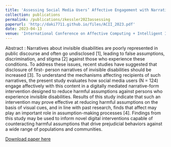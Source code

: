 ```yaml
---
title: 'Assessing Social Media Users’ Affective Engagement with Narratives of Invisible Disability'
collection: publications
permalink: /publications/zkessler2023assessing
paperurl: 'http://daki7711.github.io/files/ACII_2023.pdf'
date: 2023-04-13
venue: 'International Conference on Affective Computing + Intelligent Interaction'
---
```


Abstract : Narratives about invisible disabilities are poorly represented in public discourse and often go undisclosed [1], leading to false assumptions, discrimination, and stigma [2] against those who experience these conditions. To address these issues, recent studies have suggested that disclosure of first- person narratives of invisible disabilities should be increased [3]. To understand the mechanisms affecting recipients of such narratives, the present study evaluates how social media users (N = 124) engage affectively with this content in a digitally mediated narrative-form intervention designed to reduce harmful assumptions against persons who experience invisible disabilities. Results of this study indicate that such an intervention may prove effective at reducing harmful assumptions on the basis of visual cues, and in line with past research, finds that affect may play an important role in assumption-making processes [4]. Findings from this study may be used to inform novel digital interventions capable of counteracting harmful assumptions that drive prejudicial behaviors against a wide range of populations and communities.

[Download paper here](http://daki7711.github.io/files/ACII_2023.pdf)
